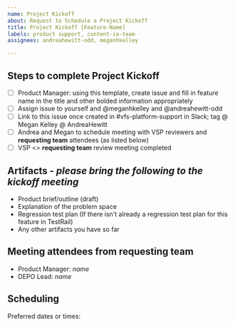 ```yaml
---
name: Project Kickoff
about: Request to Schedule a Project Kickoff 
title: Project Kickoff [Feature-Name]
labels: product support, content-ia-team
assignees: andreahewitt-odd, meganhkelley

---
```


## Steps to complete Project Kickoff
- [ ] Product Manager: using this template, create issue and fill in feature name in the title and other bolded information appropriately
- [ ] Assign issue to yourself and @meganhkelley and @andreahewitt-odd 
- [ ] Link to this issue once created in #vfs-platform-support in Slack; tag @ Megan Kelley @ AndreaHewitt
- [ ] Andrea and Megan to schedule meeting with VSP reviewers and **requesting team** attendees (as listed below)
- [ ] VSP <> **requesting team** review meeting completed

## Artifacts - _please bring the following to the kickoff meeting_
- Product brief/outline (draft)
- Explanation of the problem space
- Regression test plan (If there isn't already a regression test plan for this feature in TestRail) 
- Any other artifacts you have so far

## Meeting attendees from **requesting team**
- Product Manager: _name_
- DEPO Lead: _name_

## Scheduling
Preferred dates or times: 

